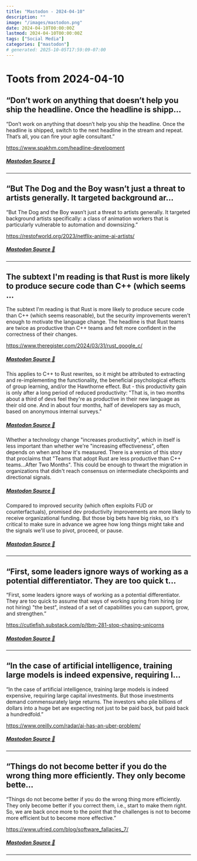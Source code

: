 ```yaml
---
title: "Mastodon - 2024-04-10"
description: ""
image: "/images/mastodon.png"
date: 2024-04-10T00:00:00Z
lastmod: 2024-04-10T00:00:00Z
tags: ["Social Media"]
categories: ["mastodon"]
# generated: 2025-10-05T17:59:09-07:00
---
```


# Toots from 2024-04-10

## “Don’t work on anything that doesn’t help you ship the headline. Once the headline is shipp...

“Don’t work on anything that doesn’t help you ship the headline. Once the headline is shipped, switch to the next headline in the stream and repeat. That’s all, you can fire your agile consultant.”

<https://www.spakhm.com/headline-development>

##### [Mastodon Source 🐘](https://hachyderm.io/@mweagle/112248789130614109)

---

## “But The Dog and the Boy wasn’t just a threat to artists generally. It targeted background ar...

“But The Dog and the Boy wasn’t just a threat to artists generally. It targeted background artists specifically: a class of animation workers that is particularly vulnerable to automation and downsizing.”

<https://restofworld.org/2023/netflix-anime-ai-artists/>

##### [Mastodon Source 🐘](https://hachyderm.io/@mweagle/112248781672931332)

---

## The subtext I'm reading is that Rust is more likely to produce secure code than C++ (which seems ...

The subtext I'm reading is that Rust is more likely to produce secure code than C++ (which seems reasonable), but the security improvements weren't enough to motivate the language change. The headline is that Rust teams are twice as productive than C++ teams and felt more confident in the correctness of their changes.

<https://www.theregister.com/2024/03/31/rust_google_c/>

##### [Mastodon Source 🐘](https://hachyderm.io/@mweagle/112248348082767219)

This applies to C++ to Rust rewrites, so it might be attributed to extracting and re-implementing the functionality, the beneficial psychological effects of group learning, and/or the Hawthorne effect. But - this productivity gain is only after a long period of reduced productivity: "That is, in two months about a third of devs feel they're as productive in their new language as their old one. And in about four months, half of developers say as much, based on anonymous internal surveys."

##### [Mastodon Source 🐘](https://hachyderm.io/@mweagle/112248352548228709)

Whether a technology change "increases productivity", which in itself is less important than whether we're "increasing effectiveness", often depends on when and how it's measured. There is a version of this story that proclaims that "Teams that adopt Rust are less productive than C++ teams...After Two Months". This could be enough to thwart the migration in organizations that didn't reach consensus on intermediate checkpoints and directional signals.

##### [Mastodon Source 🐘](https://hachyderm.io/@mweagle/112248353681246958)

Compared to improved security (which often exploits FUD or counterfactuals), promised dev productivity improvements are more likely to receive organizational funding. But those big bets have big risks, so it's critical to make sure in advance we agree how long things might take and the signals we'll use to pivot, proceed, or pause.

##### [Mastodon Source 🐘](https://hachyderm.io/@mweagle/112248357012106005)

---

## “First, some leaders ignore ways of working as a potential differentiator. They are too quick t...

“First, some leaders ignore ways of working as a potential differentiator. They are too quick to assume that ways of working spring from hiring (or not hiring) "the best", instead of a set of capabilities you can support, grow, and strengthen.”

<https://cutlefish.substack.com/p/tbm-281-stop-chasing-unicorns>

##### [Mastodon Source 🐘](https://hachyderm.io/@mweagle/112245419043339149)

---

## “In the case of artificial intelligence, training large models is indeed expensive, requiring l...

“In the case of artificial intelligence, training large models is indeed expensive, requiring large capital investments. But those investments demand commensurately large returns. The investors who pile billions of dollars into a huge bet are expecting not just to be paid back, but paid back a hundredfold.”

<https://www.oreilly.com/radar/ai-has-an-uber-problem/>

##### [Mastodon Source 🐘](https://hachyderm.io/@mweagle/112245354764863651)

---

## “Things do not become better if you do the wrong thing more efficiently. They only become bette...

“Things do not become better if you do the wrong thing more efficiently. They only become better if you correct them, i.e., start to make them right. So, we are back once more to the point that the challenges is not to become more efficient but to become more effective.”

<https://www.ufried.com/blog/software_fallacies_7/>

##### [Mastodon Source 🐘](https://hachyderm.io/@mweagle/112245326168184101)

---

